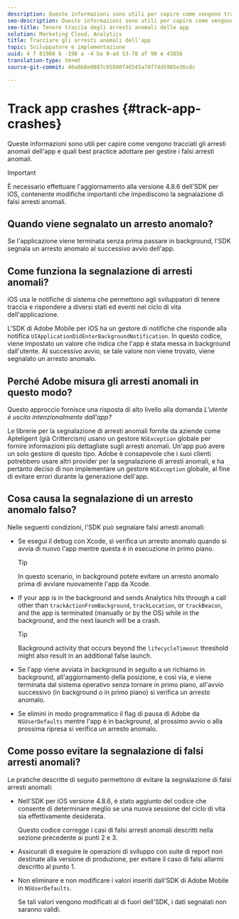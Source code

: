 ```yaml
---
description: Queste informazioni sono utili per capire come vengono tracciati gli arresti anomali dell'app e quali best practice adottare per gestire i falsi arresti anomali.
seo-description: Queste informazioni sono utili per capire come vengono tracciati gli arresti anomali dell'app e quali best practice adottare per gestire i falsi arresti anomali.
seo-title: Tenere traccia degli arresti anomali delle app
solution: Marketing Cloud, Analytics
title: Tracciare gli arresti anomali dell'app
topic: Sviluppatore e implementazione
uuid: 4 f 81988 b -198 a -4 ba 9-ad 53-78 af 90 e 43856
translation-type: tm+mt
source-git-commit: 46a0b8e0087c65880f46545a78f74d5985e36cdc

---
```



# Track app crashes {#track-app-crashes}

Queste informazioni sono utili per capire come vengono tracciati gli arresti anomali dell'app e quali best practice adottare per gestire i falsi arresti anomali.

>[!IMPORTANT]
>
>È necessario effettuare l'aggiornamento alla versione 4.8.6 dell'SDK per iOS, contenente modifiche importanti che impediscono la segnalazione di falsi arresti anomali.

## Quando viene segnalato un arresto anomalo?

Se l'applicazione viene terminata senza prima passare in background, l'SDK segnala un arresto anomalo al successivo avvio dell'app.

## Come funziona la segnalazione di arresti anomali?

iOS usa le notifiche di sistema che permettono agli sviluppatori di tenere traccia e rispondere a diversi stati ed eventi nel ciclo di vita dell'applicazione.

L'SDK di Adobe Mobile per iOS ha un gestore di notifiche che risponde alla notifica `UIApplicationDidEnterBackgroundNotification`. In questo codice, viene impostato un valore che indica che l'app è stata messa in background dall'utente. Al successivo avvio, se tale valore non viene trovato, viene segnalato un arresto anomalo.

## Perché Adobe misura gli arresti anomali in questo modo?

Questo approccio fornisce una risposta di alto livello alla domanda *L'utente è uscito intenzionalmente dall'app?*

Le librerie per la segnalazione di arresti anomali fornite da aziende come Apteligent (già Crittercism) usano un gestore `NSException` globale per fornire informazioni più dettagliate sugli arresti anomali. Un'app può avere un solo gestore di questo tipo. Adobe è consapevole che i suoi clienti potrebbero usare altri provider per la segnalazione di arresti anomali, e ha pertanto deciso di non implementare un gestore `NSException` globale, al fine di evitare errori durante la generazione dell'app.

## Cosa causa la segnalazione di un arresto anomalo falso?

Nelle seguenti condizioni, l'SDK può segnalare falsi arresti anomali:

* Se esegui il debug con Xcode, si verifica un arresto anomalo quando si avvia di nuovo l'app mentre questa è in esecuzione in primo piano.

   >[!TIP]
   >
   >In questo scenario, in background potete evitare un arresto anomalo prima di avviare nuovamente l'app da Xcode.

* If your app is in the background and sends Analytics hits through a call other than `trackActionFromBackground`, `trackLocation`, or `trackBeacon`, and the app is terminated (manually or by the OS) while in the background, and the next launch will be a crash.

   >[!TIP]
   >
   >Background activity that occurs beyond the `lifecycleTimeout` threshold might also result in an additional false launch.

* Se l'app viene avviata in background in seguito a un richiamo in background, all'aggiornamento della posizione, e così via, e viene terminata dal sistema operativo senza tornare in primo piano, all'avvio successivo (in background o in primo piano) si verifica un arresto anomalo.
* Se elimini in modo programmatico il flag di pausa di Adobe da `NSUserDefaults` mentre l'app è in background, al prossimo avvio o alla prossima ripresa si verifica un arresto anomalo.

## Come posso evitare la segnalazione di falsi arresti anomali?

Le pratiche descritte di seguito permettono di evitare la segnalazione di falsi arresti anomali:

* Nell'SDK per iOS versione 4.8.6, è stato aggiunto del codice che consente di determinare meglio se una nuova sessione del ciclo di vita sia effettivamente desiderata.

   Questo codice corregge i casi di falsi arresti anomali descritti nella sezione precedente ai punti 2 e 3.

* Assicurati di eseguire le operazioni di sviluppo con suite di report non destinate alla versione di produzione, per evitare il caso di falsi allarmi descritto al punto 1.
* Non eliminare e non modificare i valori inseriti dall'SDK di Adobe Mobile in `NSUserDefaults`.

   Se tali valori vengono modificati al di fuori dell'SDK, i dati segnalati non saranno validi.

